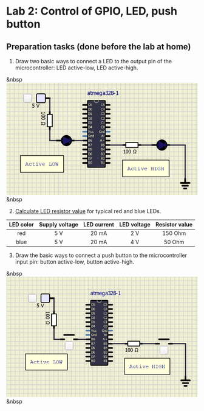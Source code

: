 # Lab 2: Control of GPIO, LED, push button

## Preparation tasks (done before the lab at home)

1. Draw two basic ways to connect a LED to the output pin of the microcontroller: LED active-low, LED active-high.

&nbsp
![LED Scheme](LED_scheme.PNG)
&nbsp

2. [Calculate LED resistor value](https://electronicsclub.info/leds.htm) for typical red and blue LEDs.


| **LED color** | **Supply voltage** | **LED current** | **LED voltage** | **Resistor value** |
| :-: | :-: | :-: | :-: | :-: |
| red | 5&nbsp;V | 20&nbsp;mA | 2 V | 150 Ohm |
| blue | 5&nbsp;V | 20&nbsp;mA | 4 V | 50 Ohm |




3. Draw the basic ways to connect a push button to the microcontroller input pin: button active-low, button active-high.

&nbsp
![Button Scheme](Button_scheme.PNG)
&nbsp
